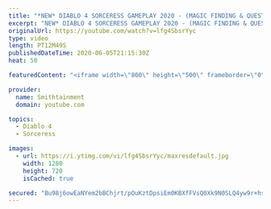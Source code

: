 ```yaml
---
title: "*NEW* DIABLO 4 SORCERESS GAMEPLAY 2020 - (MAGIC FINDING & QUESTING)"
excerpt: "NEW* DIABLO 4 SORCERESS GAMEPLAY 2020 - (MAGIC FINDING & QUESTING) The sorc is one of my favorite classes to play on almost any game."
originalUrl: https://youtube.com/watch?v=lfg4SbsrYyc
type: video
length: PT12M49S
publishedDateTime: 2020-06-05T21:15:30Z
heat: 50

featuredContent: "<iframe width=\"800\" height=\"500\" frameborder=\"0\" src=\"https://www.youtube.com/embed/lfg4SbsrYyc\" allow=\"accelerometer; autoplay; encrypted-media; gyroscope; picture-in-picture\" allowfullscreen></iframe>"

provider:
  name: Smithtainment
  domain: youtube.com

topics:
  - Diablo 4
  - Sorceress

images:
  - url: https://i.ytimg.com/vi/lfg4SbsrYyc/maxresdefault.jpg
    width: 1280
    height: 720
    isCached: true

secured: "Bu98j6owEaNYem2bBChjrt/pOuKztDpsiEm0KBXfFVsQ0Xk9N0SLQ4yw9r+hs3+HfGOvPqVppHlpilz9vIKfpoz+E34hi598RKC3kiZT2OKaHiTBKXK6OEh3YluQFKn2ZKHLRfMD7cPsIf6pbyOn/OTCR1IflWISs36p/giqOqqjMWzsBhUtTH+bNOlGnbTgTdnKR9NTugHKNj622D4/CkMYpEApibJ3K9Ey5cICd7XIYAixcEV7Wf6mP+uEzegThYUqj5qDzkRbkySkZt018LFkmpJkFQb2j4iXemXxgiNzwZpyWOo4SuahEeecYqC/5/NowES3ywCGhpCAsb4Oic2PfBh/IUinH8GAHJHn+oRddaIrhVrjmyNjudZztZU72Af+NRBVkqd8S0qOVE4I8GUslvOu4Ayud1Zx7GoqPPk=;rBbBLPTCBe+FnZrFTBZXxg=="
---
```


